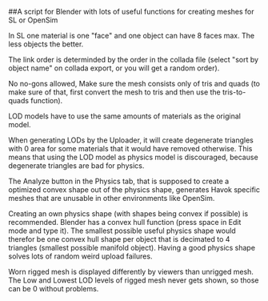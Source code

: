 ##A script for Blender with lots of useful functions for creating meshes for SL or OpenSim

In SL one material is one "face" and one object can have 8 faces max. The less objects the better.

The link order is determinded by the order in the collada file (select "sort by object name" on collada export, or you will get a random order).

No no-gons allowed, Make sure the mesh consists only of tris and quads (to make sure of that, first convert the mesh to tris and then use the tris-to-quads function).

LOD models have to use the same amounts of materials as the original model.

When generating LODs by the Uploader, it will create degenerate triangles with 0 area for some materials that it would have removed otherwise.
This means that using the LOD model as physics model is discouraged, because degenerate triangles are bad for physics.

The Analyze button in the Physics tab, that is supposed to create a optimized convex shape out of the physics shape, generates Havok specific meshes that are unusable in other environments like OpenSim.

Creating an own physics shape (with shapes being convex if possible) is recommended. Blender has a convex hull function (press space in Edit mode and type it). The smallest possible useful physics shape would therefor be one convex hull shape per object that is decimated to 4 triangles (smallest possible manifold object). Having a good physics shape solves lots of random weird upload failures.

Worn rigged mesh is displayed differently by viewers than unrigged mesh. The Low and Lowest LOD levels of rigged mesh never gets shown, so those can be 0 without problems.
